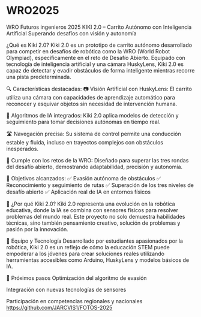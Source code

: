 # WRO2025
WRO Futuros ingenieros 2025
KIKI 2.0 – Carrito Autónomo con Inteligencia Artificial Superando desafíos con visión y autonomía

¿Qué es Kiki 2.0? Kiki 2.0 es un prototipo de carrito autónomo desarrollado para competir en desafíos de robótica como la WRO (World Robot Olympiad), específicamente en el reto de Desafío Abierto. Equipado con tecnología de inteligencia artificial y una cámara HuskyLens, Kiki 2.0 es capaz de detectar y evadir obstáculos de forma inteligente mientras recorre una pista predeterminada.

🔍 Características destacadas: 📷 Visión Artificial con HuskyLens: El carrito utiliza una cámara con capacidades de aprendizaje automático para reconocer y esquivar objetos sin necesidad de intervención humana.

🧠 Algoritmos de IA integrados: Kiki 2.0 aplica modelos de detección y seguimiento para tomar decisiones autónomas en tiempo real.

🛣️ Navegación precisa: Su sistema de control permite una conducción estable y fluida, incluso en trayectos complejos con obstáculos inesperados.

🏁 Cumple con los retos de la WRO: Diseñado para superar las tres rondas del desafío abierto, demostrando adaptabilidad, precisión y autonomía.

🎯 Objetivos alcanzados: ✅ Evasión autónoma de obstáculos ✅ Reconocimiento y seguimiento de rutas ✅ Superación de los tres niveles de desafío abierto ✅ Aplicación real de IA en entornos físicos

🤖 ¿Por qué Kiki 2.0? Kiki 2.0 representa una evolución en la robótica educativa, donde la IA se combina con sensores físicos para resolver problemas del mundo real. Este proyecto no solo demuestra habilidades técnicas, sino también pensamiento creativo, solución de problemas y pasión por la innovación.

👥 Equipo y Tecnología Desarrollado por estudiantes apasionados por la robótica, Kiki 2.0 es un reflejo de cómo la educación STEM puede empoderar a los jóvenes para crear soluciones reales utilizando herramientas accesibles como Arduino, HuskyLens y modelos básicos de IA.

🚀 Próximos pasos Optimización del algoritmo de evasión

Integración con nuevas tecnologías de sensores

Participación en competencias regionales y nacionales
https://github.com/JARCVIS1/FOTOS-2025
